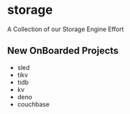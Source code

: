 # storage
A Collection of our Storage Engine Effort 

## New OnBoarded Projects
- sled
- tikv
- tidb
- kv
- deno
- couchbase
